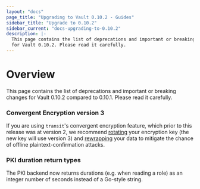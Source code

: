 ```yaml
---
layout: "docs"
page_title: "Upgrading to Vault 0.10.2 - Guides"
sidebar_title: "Upgrade to 0.10.2"
sidebar_current: "docs-upgrading-to-0.10.2"
description: |-
  This page contains the list of deprecations and important or breaking changes
  for Vault 0.10.2. Please read it carefully.
---
```


# Overview

This page contains the list of deprecations and important or breaking changes
for Vault 0.10.2 compared to 0.10.1. Please read it carefully.

### Convergent Encryption version 3

If you are using `transit`'s convergent encryption feature, which prior to this
release was at version 2, we recommend
[rotating](https://www.vaultproject.io/api/secret/transit/index.html#rotate-key)
your encryption key (the new key will use version 3) and
[rewrapping](https://www.vaultproject.io/api/secret/transit/index.html#rewrap-data)
your data to mitigate the chance of offline plaintext-confirmation attacks.

### PKI duration return types

The PKI backend now returns durations (e.g. when reading a role) as an integer
number of seconds instead of a Go-style string.
